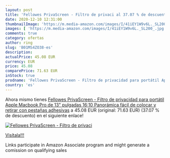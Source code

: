 ```yaml
---
layout: post
title: 'Fellowes PrivaScreen - Filtro de privaci al 37.07 % de descuento'
date: 2020-12-10 12:31:00
thumbnailImage: 'https://m.media-amazon.com/images/I/41iEY1W9v6L._SL200_.jpg'
images: [ 'https://m.media-amazon.com/images/I/41iEY1W9v6L._SL200_.jpg' ]
comments: true
category: ofertas
author: ring
slug: 'B01MS4ZO38-es'
description:
actualPrice: 45.08 EUR
currency: EUR
price: 45.08
comparePrice: 71.63 EUR
inStock: true
prodname: 'Fellowes PrivaScreen - Filtro de privacidad para portátil Apple Macbook Pro de 13" pulgadas 16:10  Panorámica   fácil de colocar y retirar con pestañas adhesivas'
country: 'es'
---
```


Ahora mismo tienes [Fellowes PrivaScreen - Filtro de privacidad para portátil Apple Macbook Pro de 13" pulgadas 16:10  Panorámica   fácil de colocar y retirar con pestañas adhesivas](https://www.amazon.es/dp/B01MS4ZO38/?tag=tolees-21) a 45.08 EUR (original: 71.63 EUR) (37.07 %  de descuento) en el siguiente enlace!

[![Fellowes PrivaScreen - Filtro de privaci](https://m.media-amazon.com/images/I/41iEY1W9v6L._SL200_.jpg)](https://www.amazon.es/dp/B01MS4ZO38/?tag=tolees-21)

[Visítala!!!](https://www.amazon.es/dp/B01MS4ZO38/?tag=tolees-21)

Links participate in Amazon Associate program and might generate a comission on qualifying sales
